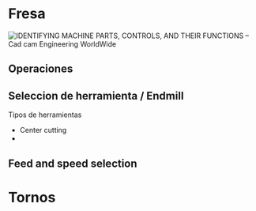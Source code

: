 
# Fresa

![IDENTIFYING MACHINE PARTS, CONTROLS, AND THEIR FUNCTIONS – Cad cam  Engineering WorldWide](https://cadcamengineering.net/wp-content/uploads/2015/02/IDENTIFYING-MACHINE-PARTS-J-3.jpg)

## Operaciones

## Seleccion de herramienta / Endmill

Tipos de herramientas
* Center cutting
* 


## Feed and speed selection






# Tornos
<!--stackedit_data:
eyJoaXN0b3J5IjpbLTE1MjA3NTQ5Miw5NjEwODYyNzUsNTg3OD
k5NDYxXX0=
-->
